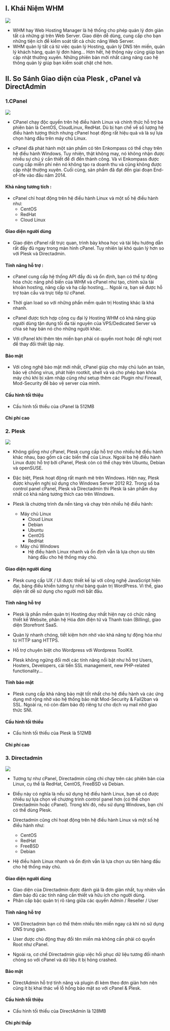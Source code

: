 ## I. Khái Niệm WHM
<img src="img/so1.png">

- WHM hay Web Hosting Manager là hệ thống cho phép quản lý đơn giản tất cả những gì trên Web Server. Giao diện dễ dùng, cung cấp cho bạn những tiện ích để kiểm soát tất cả chức năng Web Server.
- WHM quản lý tất cả từ việc quản lý Hosting, quản lý DNS tên miền, quản lý khách hàng, quản lý đơn hàng... Hơn hết, hệ thông này cũng giúp bạn cập nhật thường xuyên. Những phiên bản mới nhất càng nâng cao hệ thông quản lý giúp bạn kiểm soát chặt chẽ hơn.

## II. So Sánh Giao diện của Plesk , cPanel và DirectAdmin
### 1.CPanel
<img src="img/so2.png">


- CPanel chạy độc quyền trên hệ điều hành Linux và chính thức hỗ trợ ba phiên bản là CentOS, CloudLinux, RedHat. Dù bị hạn chế về số lượng hệ điều hành tương thích nhưng cPanel hoạt động rất hiệu quả và là sự lựa chọn hàng đầu trên máy chủ Linux. 

- cPanel đã phát hành một sản phẩm có tên Enkompass có thể chạy trên hệ điều hành Windows. Tuy nhiên, thật không may, nó không nhận được nhiều sự chú ý cần thiết để đi đến thành công. Và vì Enkompass được cung cấp miễn phí nên nó không tạo ra doanh thu và cũng không được cập nhật thường xuyên. Cuối cùng, sản phẩm đã đạt đến giai đoạn End-of-life vào đầu năm 2014.
#### Khả năng tương tích : 
- cPanel chỉ hoạt động trên hệ điều hành Linux và một số hệ điều hành như:
    + CentOS
    + RedHat
    + Cloud Linux

#### Giao diện người dùng
- Giao diện cPanel rất trực quan, trình bày khoa học và tài liệu hướng dẫn rất đầy đủ ngay trong màn hình cPanel. Tuy nhiên lại khó quản lý hơn so với Plesk và Directadmin.

#### Tính năng hỗ trợ : 
- cPanel cung cấp hệ thống API đầy đủ và ổn định, bạn có thể tự động hóa chức năng phổ biến của WHM và cPanel như tạo, chỉnh sửa tài khoản hosting, nâng cấp và hạ cấp hosting,... Ngoài ra, bạn sẽ được hỗ trợ toàn cầu và trực tiếp từ cPanel.

- Thời gian load so với những phần mềm quản trị Hosting khác là khá nhanh.

- cPanel được tích hợp công cụ đại lý Hosting WHM có khả năng giúp người dùng tận dụng tối đa tài nguyên của VPS/Dedicated Server và chia sẻ hay bán nó cho những người khác.

- Với cPanel khi thêm tên miền bạn phải có quyền root hoặc đề nghị root để thay đổi thiết lập này.
#### Bảo mật 
- Với công nghệ bảo mật mới nhất, cPanel giúp cho máy chủ luôn an toàn, bảo vệ chống virus, phát hiện rootkit, shell và và cho phép bạn khóa máy chủ khi bị xâm nhập cũng như setup thêm các Plugin như Firewall, Mod-Security để bảo vệ server của mình.
#### Cấu hình tối thiệu 
- Cấu hình tối thiểu của cPanel là 512MB
#### Chi phí cao

### 2. Plesk

<img src="img/so3.png">

- Không giống như cPanel, Plesk cung cấp hỗ trợ cho nhiều hệ điều hành khác nhau, bao gồm cả các biến thể của Linux. Ngoài ba hệ điều hành Linux được hỗ trợ bởi cPanel, Plesk còn có thể chạy trên Ubuntu, Debian và openSUSE.

- Đặc biệt, Plesk hoạt động rất mạnh mẽ trên Windows. Hiện nay, Plesk được khuyến nghị sử dụng cho Windows Server 2012 R2. Trong số ba control panel cPanel, Plesk và Directadmin thì Plesk là sản phẩm duy nhất có khả năng tương thích cao trên Windows.
- Plesk là chương trình đa nền tảng và chạy trên nhiều hệ điều hành:
    + Máy chủ Linux
        + Cloud Linux
        + Debian
        + Ubuntu
        + CentOS
        + RedHat
    + Máy chủ Windows
        + Hệ điều hành Linux nhanh và ổn định vẫn là lựa chọn ưu tiên hàng đầu cho hệ thống máy chủ.
#### Giao diện người dùng
- Plesk cung cấp UX / UI được thiết kế lại với công nghệ JavaScript hiện đại, bảng điều khiển tương tự như bảng quản trị WordPress. Vì thế, giao diện rất dễ sử dụng cho người mới bắt đầu.
#### Tính năng hỗ trợ
- Plesk là phần mềm quản trị Hosting duy nhất hiện nay có chức năng thiết kế Website, phân hệ Hóa đơn điện tử và Thanh toán (Billing), giao diện Storefront SaaS.

- Quản lý nhanh chóng, tiết kiệm hơn nhờ vào khả năng tự động hóa như từ HTTP sang HTTPS.

- Hỗ trợ chuyên biệt cho Wordpress với Wordpress ToolKit.

- Plesk không ngừng đổi mới các tính năng nổi bật như hỗ trợ Users, Hosters, Developers, cải tiến SSL management, new PHP-related functionality...
#### Tính bảo mật 
- Plesk cung cấp khả năng bảo mật tốt nhất cho hệ điều hành và các ứng dụng mở rộng nhờ vào hệ thống bảo mật Mod-Security & Fail2ban và SSL. Ngoài ra, nó còn đảm bảo độ riêng tư cho dịch vụ mail nhờ giao thức SNI.
#### Cấu hình tối thiểu 
- Cấu hình tối thiểu của Plesk là 512MB
#### Chi phí cao

### 3. Directadmin

<img src="img/so4.png">

- Tương tự như cPanel, Directadmin cũng chỉ chạy trên các phiên bản của Linux, cụ thể là RedHat, CentOS, FreeBSD và Debian.

- Điều này có nghĩa là nếu sử dụng hệ điều hành Linux, bạn sẽ có được nhiều sự lựa chọn về chương trình control panel hơn (có thể chọn Directadmin hoặc cPanel). Trong khi đó, nếu sử dụng Windows, bạn chỉ có thể dùng Plesk.

- Directadmin cũng chỉ hoạt động trên hệ điều hành Linux và một số hệ điều hành như:
    + CentOS
    + RedHat
    + FreeBSD
    + Debian
- Hệ điều hành Linux nhanh và ổn định vẫn là lựa chọn ưu tiên hàng đầu cho hệ thống máy chủ.

#### Giao diện người dùng 
- Giao diện của Directadmin được đánh giá là đơn giản nhất, tuy nhiên vẫn đảm bảo đủ các tính năng cần thiết và hữu ích cho người dùng.
- Phân cấp bậc quản trị rõ ràng giữa các quyền Admin / Reseller / User

#### Tính năng hỗ trợ
- Với Directadmin bạn có thể thêm nhiều tên miền ngay cả khi nó sử dụng DNS trung gian.

- User được chủ động thay đổi tên miền mà không cần phải có quyền Root như cPanel.

- Ngoài ra, cơ chế Directadmin giúp việc hồi phục dữ liệu tương đối nhanh chóng so với cPanel và dữ liệu ít bị hỏng crashed.
#### Bảo mật 
- DirectAdmin hỗ trợ tính năng và plugin đi kèm theo đơn giản hơn nên cũng ít bị khai thác về lỗ hổng bảo mật so với cPanel & Plesk.
#### Cấu hình tối thiệu
- Cấu hình tối thiểu của DirectAdmin là 128MB
#### Chi phí thấp
